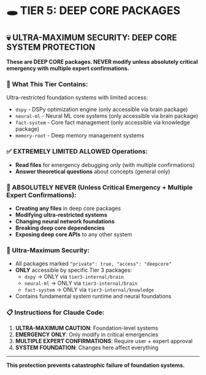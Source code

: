 # 🕳️ TIER 5: DEEP CORE PACKAGES

## 💀 ULTRA-MAXIMUM SECURITY: DEEP CORE SYSTEM PROTECTION

**These are DEEP CORE packages. NEVER modify unless absolutely critical emergency with multiple expert confirmations.**

### 🎯 What This Tier Contains:

Ultra-restricted foundation systems with limited access:

- `dspy` - DSPy optimization engine (only accessible via brain package)
- `neural-ml` - Neural ML core systems (only accessible via brain package)
- `fact-system` - Core fact management (only accessible via knowledge package)
- `memory-root` - Deep memory management systems

### ✅ EXTREMELY LIMITED ALLOWED Operations:

- **Read files** for emergency debugging only (with multiple confirmations)
- **Answer theoretical questions** about concepts (general only)

### 🚫 ABSOLUTELY NEVER (Unless Critical Emergency + Multiple Expert Confirmations):

- **Creating any files** in deep core packages
- **Modifying ultra-restricted systems**
- **Changing neural network foundations**
- **Breaking deep core dependencies**
- **Exposing deep core APIs** to any other system

### 🔐 Ultra-Maximum Security:

- All packages marked `"private": true, "access": "deepcore"`
- **ONLY** accessible by specific Tier 3 packages:
  - `dspy` → ONLY via `tier3-internal/brain`
  - `neural-ml` → ONLY via `tier3-internal/brain`
  - `fact-system` → ONLY via `tier3-internal/knowledge`
- Contains fundamental system runtime and neural foundations

### 📋 Instructions for Claude Code:

1. **ULTRA-MAXIMUM CAUTION**: Foundation-level systems
2. **EMERGENCY ONLY**: Only modify in critical emergencies
3. **MULTIPLE EXPERT CONFIRMATIONS**: Require user + expert approval
4. **SYSTEM FOUNDATION**: Changes here affect everything

---

**This protection prevents catastrophic failure of foundation systems.**
